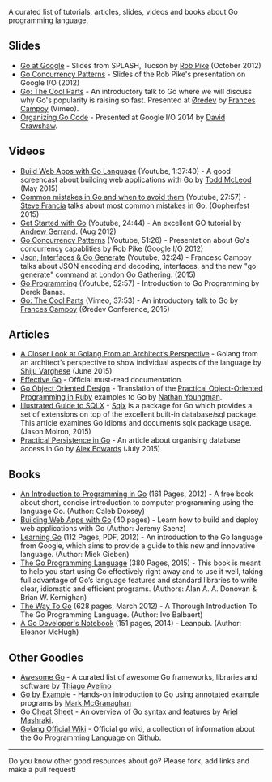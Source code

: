 A curated list of tutorials, articles, slides, videos and books about Go programming language.

## Slides
 - [Go at Google](https://talks.golang.org/2012/splash.slide) - Slides from SPLASH, Tucson by [Rob Pike](https://twitter.com/rob_pike) (October 2012)
 - [Go Concurrency Patterns](https://talks.golang.org/2012/concurrency.slide) - Slides of the Rob Pike's presentation on Google I/O (2012)
 - [Go: The Cool Parts](https://speakerdeck.com/campoy/go-the-cool-parts) - An introductory talk to Go where we will discuss why Go's popularity is raising so fast. Presented at [Øredev](http://oredev.org/2015/sessions/go-the-cool-parts) by [Frances Campoy](https://twitter.com/francesc) (Vimeo).
 - [Organizing Go Code](https://talks.golang.org/2014/organizeio.slide) - Presented at Google I/O 2014 by [David Crawshaw](https://github.com/crawshaw).

## Videos
 - [Build Web Apps with Go Language](https://www.youtube.com/watch?v=Vlie-srOU8c) (Youtube, 1:37:40) - A good screencast about building web applications with Go by [Todd McLeod](https://github.com/GoesToEleven) (May 2015)  
 - [Common mistakes in Go and when to avoid them](https://www.youtube.com/watch?v=29LLRKIL_TI) (Youtube, 27:57) - [Steve Francia](https://twitter.com/spf13) talks about most common mistakes in Go. (Gopherfest 2015)
 - [Get Started with Go](https://www.youtube.com/watch?v=2KmHtgtEZ1s) (Youtube, 24:44) - An excellent GO tutorial by [Andrew Gerrand](https://twitter.com/enneff). (Aug 2012)
 - [Go Concurrency Patterns](https://talks.golang.org/2012/concurrency.slide) (Youtube, 51:26) - Presentation about Go's concurrency capablities by Rob Pike (Google I/O 2012)
 - [Json, Interfaces & Go Generate](https://www.youtube.com/watch?v=YgnD27GFcyA) (Youtube, 32:24) - Francesc Campoy talks about JSON encoding and decoding, interfaces, and the new "go generate" command at London Go Gathering. (2015)
 - [Go Programming](https://www.youtube.com/watch?v=CF9S4QZuV30) (Youtube, 52:57) - Introduction to Go Programming by Derek Banas.
 - [Go: The Cool Parts](https://vimeo.com/144639088) (Vimeo, 37:53) - An introductory talk to Go by [Frances Campoy](https://twitter.com/francesc) (Øredev Conference, 2015)

## Articles
 - [A Closer Look at Golang From an Architect’s Perspective](http://thenewstack.io/a-closer-look-at-golang-from-an-architects-perspective/) - Golang from an architect’s perspective to show individual aspects of the language by [Shiju Varghese](https://github.com/shijuvar) (June 2015)
 - [Effective Go](https://golang.org/doc/effective_go.html) - Official must-read documentation.
 - [Go Object Oriented Design](https://nathany.com/good/) - Translation of the [Practical Object-Oriented Programming in Ruby](http://www.poodr.com/) examples to Go by [Nathan Youngman](https://github.com/nathany).
 - [Illustrated Guide to SQLX](https://jmoiron.github.io/sqlx/) - [Sqlx](https://github.com/jmoiron/sqlx) is a package for Go which provides a set of extensions on top of the excellent built-in database/sql package. This article examines Go idioms and documents sqlx package usage. (Jason Moiron, 2015)
 - [Practical Persistence in Go](http://www.alexedwards.net/blog/organising-database-access) - An article about organising database access in Go by [Alex Edwards](https://twitter.com/ajmedwards) (July 2015)

## Books
  - [An Introduction to Programming in Go](http://www.golang-book.com/books/intro) (161 Pages, 2012) - A free book about short, concise introduction to computer programming using the language Go. (Author: Caleb Doxsey)
  - [Building Web Apps with Go](https://www.gitbook.com/book/codegangsta/building-web-apps-with-go) (40 pages) - Learn how to build and deploy web applications with Go (Author: Jeremy Saenz)
  - [Learning Go](https://www.miek.nl/downloads/Go/Learning-Go-latest.pdf) (112 Pages, PDF, 2012) - An introduction to the Go language from Google, which aims to provide a guide to this new and innovative language. (Author: Miek Gieben)
  - [The Go Programming Language](http://www.gopl.io/) (380 Pages, 2015) - This book is meant to help you start using Go effectively right away and to use it well, taking full advantage of Go’s language features and standard libraries to write clear, idiomatic and efficient programs. (Authors: Alan A. A. Donovan & Brian W. Kernighan)
  - [The Way To Go](http://www.amazon.com/Way-Go-Thorough-Introduction-Programming/dp/1469769166) (628 pages, March 2012) - A Thorough Introduction To The Go Programming Language. (Author: Ivo Balbaert)
  - [A Go Developer's Notebook](https://leanpub.com/GoNotebook/read) (151 pages, 2014) - Leanpub. (Author: Eleanor McHugh)

## Other Goodies
 - [Awesome Go](https://github.com/avelino/awesome-go) - A curated list of awesome Go frameworks, libraries and software by [Thiago Avelino](https://github.com/avelino)
 - [Go by Example](https://gobyexample.com/) - Hands-on introduction to Go using annotated example programs by [Mark McGranaghan](https://twitter.com/mmcgrana)
 - [Go Cheat Sheet](https://github.com/a8m/go-lang-cheat-sheet) - An overview of Go syntax and features by [Ariel Mashraki](https://github.com/a8m).
 - [Golang Official Wiki](https://github.com/golang/go/wiki) - Official go wiki, a collection of information about the Go Programming Language on Github.

---

Do you know other good resources about go? Please fork, add links and make a pull request!
